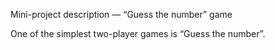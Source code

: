 
Mini-project description — “Guess the number” game

One of the simplest two-player games is “Guess the number”.

